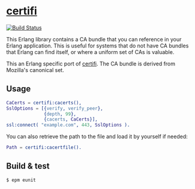 # [certifi](https://github.com/certifi/erlang-certifi)

[![Build Status](https://github.com/certifi/erlang-certifi/workflows/build/badge.svg)](https://github.com/certifi/erlang-certifi)

This Erlang library contains a CA bundle that you can reference in your Erlang
application. This is useful for systems that do not have CA bundles that
Erlang can find itself, or where a uniform set of CAs is valuable.

This an Erlang specific port of [certifi](https://certifi.io/). The CA bundle
is derived from Mozilla's canonical set.

## Usage

```erlang
CaCerts = certifi:cacerts(),
SslOptions = [{verify, verify_peer},
              {depth, 99},
              {cacerts, CaCerts}],
ssl:connect( "example.com", 443, SslOptions ).
```


You can also retrieve the path to the file and load it by yourself if needed:

```erlang
Path = certifi:cacertfile().
```

## Build & test

```shell
$ epm eunit
```
